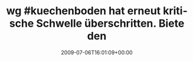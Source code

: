 ---
retweeted: false
source: <a href="http://twitter.com" rel="nofollow">Twitter Web Client</a>
entities:
  hashtags:
  - text: wg
    indices:
    - '0'
    - '3'
  - text: kuechenboden
    indices:
    - '4'
    - '17'
  symbols: []
  user_mentions: []
  urls: []
display_text_range:
- '0'
- '116'
favorite_count: '0'
id_str: '2498739174'
truncated: false
retweet_count: '0'
id: '2498739174'
created_at: Mon Jul 06 16:01:09 +0000 2009
favorited: false
full_text: "#wg #kuechenboden hat erneut kritische Schwelle überschritten. Biete den
  Gästen Gummistiefel anstatt Hausschuhen an."
lang: de
tags:
- wg
- kuechenboden
- pesos/twitter
date: '2009-07-06T16:01:09+00:00'
src: https://twitter.com/bascht/status/2498739174
original_url: https://twitter.com/bascht/status/2498739174
type: twitter_tweet
text: "#wg #kuechenboden hat erneut kritische Schwelle überschritten. Biete den Gästen
  Gummistiefel anstatt Hausschuhen an."
title: 'wg #kuechenboden hat erneut kritische Schwelle überschritten. Biete den'

---